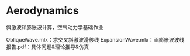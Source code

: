 # Aerodynamics
斜激波和膨胀波计算，空气动力学基础作业

ObliqueWave.mlx：求交叉斜激波滑移线
ExpansionWave.mlx：画膨胀波波线
报告.pdf：具体问题&理论推导&仿真
